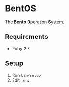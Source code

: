# BentOS

The **Bento** **O**peration **S**ystem.

## Requirements

* Ruby 2.7

## Setup

1. Run `bin/setup`.
2. Edit `.env`.

